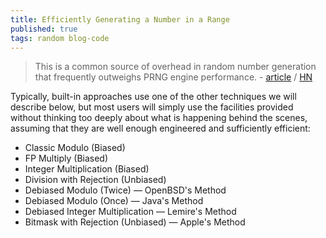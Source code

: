 ```yaml
---
title: Efficiently Generating a Number in a Range
published: true
tags: random blog-code
---
```

> This is a common source of overhead in random number generation that frequently outweighs PRNG engine performance. - [article](https://www.pcg-random.org/posts/bounded-rands.html) / [HN](https://news.ycombinator.com/item?id=44767508)

Typically, built-in approaches use one of the other techniques we will describe below, but most users will simply use the facilities provided without thinking too deeply about what is happening behind the scenes, assuming that they are well enough engineered and sufficiently efficient:
- Classic Modulo (Biased)
- FP Multiply (Biased)
- Integer Multiplication (Biased)
- Division with Rejection (Unbiased)
- Debiased Modulo (Twice) — OpenBSD's Method
- Debiased Modulo (Once) — Java's Method
- Debiased Integer Multiplication — Lemire's Method
- Bitmask with Rejection (Unbiased) — Apple's Method
